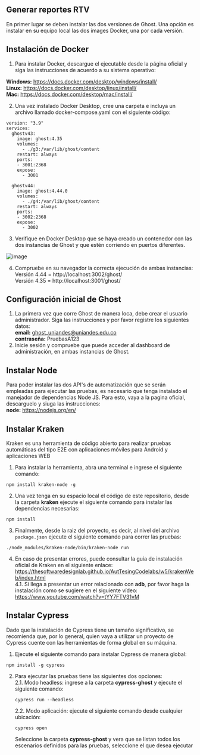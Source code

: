 ## Generar reportes RTV

En primer lugar se deben instalar las dos versiones de Ghost. Una opción es instalar en su equipo local las dos images Docker, una por cada versión.

## Instalación de Docker

1. Para instalar Docker, descargue el ejecutable desde la página oficial y siga las instrucciones de acuerdo a su sistema operativo:

**Windows:** https://docs.docker.com/desktop/windows/install/ <br>
**Linux:**   https://docs.docker.com/desktop/linux/install/ <br>
**Mac:**     https://docs.docker.com/desktop/mac/install/

2. Una vez instalado Docker Desktop, cree una carpeta e incluya un archivo llamado docker-compose.yaml con el siguiente código:

```
version: "3.9"
services:
  ghostv43:
    image: ghost:4.35
    volumes:
      - ./g3:/var/lib/ghost/content
    restart: always  
    ports:
    - 3001:2368
    expose:
      - 3001
      
  ghostv44:
    image: ghost:4.44.0
    volumes:
      - ./g4:/var/lib/ghost/content
    restart: always  
    ports:
    - 3002:2368
    expose:
      - 3002
```

3. Verifique en Docker Desktop que se haya creado un contenedor con las dos instancias de Ghost y que estén corriendo en puertos diferentes.

![image](https://user-images.githubusercontent.com/99267339/168453377-79e8e25a-3097-45c7-bd73-58e99d0687f8.png)

 4. Compruebe en su navegador la correcta ejecución de ambas instancias:<br>
    Versión 4.44 = http://localhost:3002/ghost/ <br>
    Versión 4.35 = http://localhost:3001/ghost/
    
 ## Configuración inicial de Ghost
 1. La primera vez que corre Ghost de manera loca, debe crear el usuario administrador. Siga las instrucciones y por favor registre los siguientes datos:<br>
 **email:** ghost_uniandes@uniandes.edu.co <br>
 **contraseña:** PruebasA123
 2. Inicie sesión y compruebe que puede acceder al dashboard de administración, en ambas instancias de Ghost.

## Instalar Node
Para poder instalar las dos API's de automatización que se serán empleadas para ejecutar las pruebas, es necesario que tenga instalado el manejador de dependencias Node JS. Para esto, vaya a la pagina oficial, descarguelo y siuga las instrucciones:<br>
**node:** https://nodejs.org/en/ 

## Instalar Kraken
Kraken es una herramienta de código abierto para realizar pruebas automáticas del tipo E2E con aplicaciones móviles para Android y aplicaciones WEB
1. Para instalar la herramienta, abra una terminal e ingrese el siguiente comando:

```
npm install kraken-node -g
```
2. Una vez tenga en su espacio local el código de este repositorio, desde la carpeta __kraken__ ejecute el siguiente comando para instalar las dependencias necesarias:
```
npm install
```
3. Finalmente, desde la raiz del proyecto, es decir, al nivel del archivo ```package.json``` ejecute el siguiente comando para correr las pruebas:
```
./node_modules/kraken-node/bin/kraken-node run
```
4. En caso de presentar errores, puede consultar la guia de instalación oficial de Kraken en el siguiente enlace: <br>
https://thesoftwaredesignlab.github.io/AutTesingCodelabs/w5/krakenWeb/index.html <br>
4.1. Si llega a presentar un error relacionado con **adb**, por favor haga la instalación como se sugiere en el siguiente vídeo: <br>
https://www.youtube.com/watch?v=tYY7FTV31vM

## Instalar Cypress
Dado que la instalación de Cypress tiene un tamaño significativo, se recomienda que, por lo general, quien vaya a utilizar un proyecto de Cypress cuente con las herramientas de forma global en su máquina. 
1. Ejecute el siguiente comando para instalar Cypress de manera global: <br>
```
npm install -g cypress
```
2. Para ejecutar las pruebas tiene las siguientes dos opciones:<br>
2.1. Modo headless: ingrese a la carpeta **cypress-ghost** y ejecute el siguiente comando: <br>
    ```
    cypress run --headless
    ```
    2.2. Modo aplicación: ejecute el siguiente comando desde cualquier ubicación:<br>
    ```
    cypress open
    ```
    Seleccione la carpeta **cypress-ghost** y vera que se listan todos los escenarios definidos para las pruebas, seleccione el que desea ejecutar
